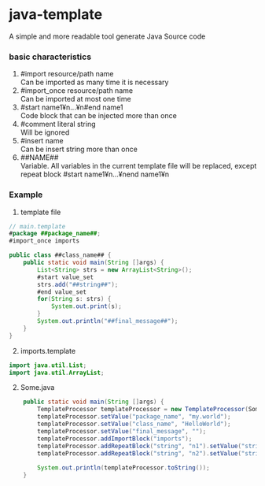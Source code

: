 # java-template

A simple and more readable tool generate Java Source code


### basic characteristics

1. #import resource/path name<br>
  Can be imported as many time it is necessary
1. #import_once resource/path name<br>
  Can be imported at most one time
1. #start name1¥n...¥n#end name1<br>
  Code block that can be injected more than once
1. #comment literal string<br>
  Will be ignored
1. #insert name<br>
  Can be insert string more than once
1. ##NAME##<br>
  Variable. All variables in the current template file will be replaced, except repeat block #start name1¥n...¥nend name1¥n
  
  
### Example
1. template file
```java
// main.template
#package ##package_name##;
#import_once imports

public class ##class_name## {
    public static void main(String []args) {
        List<String> strs = new ArrayList<String>();
        #start value_set
        strs.add("##string##");
        #end value_set
        for(String s: strs) {
            System.out.print(s);
        }
        System.out.println("##final_message##");
    }
}

```
2. imports.template
```java
import java.util.List;
import java.util.ArrayList;
```
2. Some.java
```java
    public static void main(String []args) {
        TemplateProcessor templateProcessor = new TemplateProcessor(Some.class, "main");
        templateProcessor.setValue("package_name", "my.world");
        templateProcessor.setValue("class_name", "HelloWorld");        
        templateProcessor.setValue("final_message", "");
        templateProcessor.addImportBlock("imports");
        templateProcessor.addRepeatBlock("string", "n1").setValue("string", "Hello");
        templateProcessor.addRepeatBlock("string", "n2").setValue("string", " World");
        
        System.out.println(templateProcessor.toString());
    }
```
